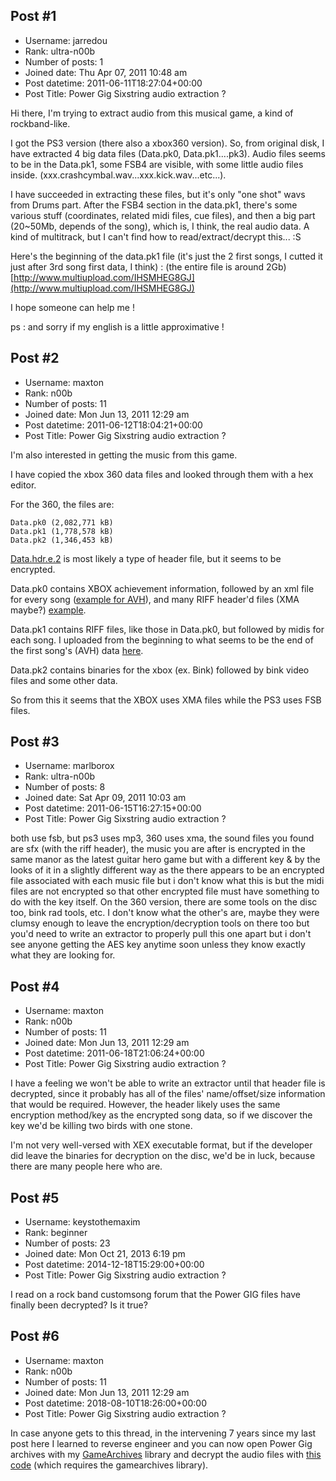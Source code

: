## Post #1
- Username: jarredou
- Rank: ultra-n00b
- Number of posts: 1
- Joined date: Thu Apr 07, 2011 10:48 am
- Post datetime: 2011-06-11T18:27:04+00:00
- Post Title: Power Gig Sixstring audio extraction ?

Hi there, I'm trying to extract audio from this musical game, a kind of rockband-like.

I got the PS3 version (there also a xbox360 version). So, from original disk, I have extracted 4 big data files (Data.pk0, Data.pk1....pk3). Audio files seems to be in the Data.pk1, some FSB4 are visible, with some little audio files inside. (xxx.crashcymbal.wav...xxx.kick.wav...etc...).

I have succeeded in extracting these files, but it's only "one shot" wavs from Drums part. After the FSB4 section in the data.pk1, there's some various stuff (coordinates, related midi files, cue files), and then a big part (20~50Mb, depends of the song), which is, I think, the real audio data. A kind of multitrack, but I can't find how to read/extract/decrypt this... :S

Here's the beginning of the data.pk1 file (it's just the 2 first songs, I cutted it just after 3rd song first data, I think) :
(the entire file is around 2Gb)
[http://www.multiupload.com/IHSMHEG8GJ](http://www.multiupload.com/IHSMHEG8GJ)

I hope someone can help me ! 


ps : and sorry if my english is a little approximative !
## Post #2
- Username: maxton
- Rank: n00b
- Number of posts: 11
- Joined date: Mon Jun 13, 2011 12:29 am
- Post datetime: 2011-06-12T18:04:21+00:00
- Post Title: Power Gig Sixstring audio extraction ?

I'm also interested in getting the music from this game.

I have copied the xbox 360 data files and looked through them with a hex editor.

For the 360, the files are:

```
Data.pk0 (2,082,771 kB)
Data.pk1 (1,778,578 kB)
Data.pk2 (1,346,453 kB)

```

[Data.hdr.e.2](http://www.mediafire.com/?xnqzh2q2qlyopb4) is most likely a type of header file, but it seems to be encrypted.

Data.pk0 contains XBOX achievement information, followed by an xml file for every song ([example for AVH](http://www.mediafire.com/?bj8ysutmjxcxk4c)), and many RIFF header'd files (XMA maybe?) [example](http://www.mediafire.com/?lgd03mbhbbk3b0p).

Data.pk1 contains RIFF files, like those in Data.pk0, but followed by midis for each song. I uploaded from the beginning to what seems to be the end of the first song's (AVH) data [here](http://www.mediafire.com/?tv02x37bkc8brdk).

Data.pk2 contains binaries for the xbox (ex. Bink) followed by bink video files and some other data.

So from this it seems that the XBOX uses XMA files while the PS3 uses FSB files.
## Post #3
- Username: marlborox
- Rank: ultra-n00b
- Number of posts: 8
- Joined date: Sat Apr 09, 2011 10:03 am
- Post datetime: 2011-06-15T16:27:15+00:00
- Post Title: Power Gig Sixstring audio extraction ?

both use fsb, but ps3 uses mp3, 360 uses xma, the sound files you found are sfx (with the riff header), the music you are after is encrypted in the same manor as the latest guitar hero game but with a different key & by the looks of it in a slightly different way as the there appears to be an encrypted file associated with each music file but i don't know what this is but the midi files are not encrypted so that other encrypted file must have something to do with the key itself. On the 360 version, there are some tools on the disc too, bink rad tools, etc. I don't know what the other's are, maybe they were clumsy enough to leave the encryption/decryption tools on there too but you'd need to write an extractor to properly pull this one apart but i don't see anyone getting the AES key anytime soon unless they know exactly what they are looking for.
## Post #4
- Username: maxton
- Rank: n00b
- Number of posts: 11
- Joined date: Mon Jun 13, 2011 12:29 am
- Post datetime: 2011-06-18T21:06:24+00:00
- Post Title: Power Gig Sixstring audio extraction ?

I have a feeling we won't be able to write an extractor until that header file is decrypted, since it probably has all of the files' name/offset/size information that would be required. However, the header likely uses the same encryption method/key as the encrypted song data, so if we discover the key we'd be killing two birds with one stone.

I'm not very well-versed with XEX executable format, but if the developer did leave the binaries for decryption on the disc, we'd be in luck, because there are many people here who are.
## Post #5
- Username: keystothemaxim
- Rank: beginner
- Number of posts: 23
- Joined date: Mon Oct 21, 2013 6:19 pm
- Post datetime: 2014-12-18T15:29:00+00:00
- Post Title: Power Gig Sixstring audio extraction ?

I read on a rock band customsong forum that the Power GIG files have finally been decrypted? Is it true?
## Post #6
- Username: maxton
- Rank: n00b
- Number of posts: 11
- Joined date: Mon Jun 13, 2011 12:29 am
- Post datetime: 2018-08-10T18:26:00+00:00
- Post Title: Power Gig Sixstring audio extraction ?

In case anyone gets to this thread, in the intervening 7 years since my last post here I learned to reverse engineer and you can now open Power Gig archives with my [GameArchives](https://github.com/maxton/GameArchives) library and decrypt the audio files with [this code](https://gist.github.com/maxton/88d65c22b1ef57e877a226b4d2555b2d) (which requires the gamearchives library).

